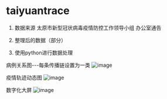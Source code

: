 # taiyuantrace

1. 数据来源
太原市新型冠状病毒疫情防控工作领导小组  办公室通告

2. 整理后的数据（部分）

3. 使用python进行数据处理


病例关系图---每条传播链设置为一类
![image](https://github.com/xuying2020/taiyuantrace/assets/114268932/708e9cbe-6ae8-4c05-8334-b64308ace02b)

疫情轨迹动态图
![image](https://github.com/xuying2020/taiyuantrace/assets/114268932/5cda84e2-2647-4656-a6b2-4533c4cf8466)

数字化大屏
![image](https://github.com/xuying2020/taiyuantrace/assets/114268932/3d42b76b-14c6-4c2d-b161-a506c6cbaf6e)
